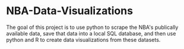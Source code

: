 # NBA-Data-Visualizations

The goal of this project is to use python to scrape the NBA's publically available data, save that data into a local SQL database, and then use python and R to create data visualizations from these datasets.
